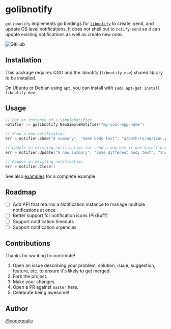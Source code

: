 # golibnotify

`golibnotify` implements go bindings for
[`libnotify`](https://developer.gnome.org/libnotify/unstable/) to create, send,
and update OS level notifications. It does not shell out to `notify-send` so it
can update existing notifications as well as create new ones.

![GitHub](https://img.shields.io/github/license/codegoalie/golibnotify?style=flat-square)

## Installation

This package requires CGO and the libnotify (`libnotify-dev`) shared library to be installed.

On Ubuntu or Debian using `apt`, you can install with `sudo apt-get install libnotify-dev`

## Usage

```go
// Get an instance of a SimpleNotifier
notifier := golibnotify.NewSimpleNotifier("my-cool-app-name")

// Show a new notification
err = notifier.Show("A summary", "Some body text", "a/path/to/an/icon.png")

// Update an existing notification (or send a new one if one hasn't been sent)
err = notifier.Update("A new summary", "Some different body text", "another/path/to/icon.png")

// Remove an existing notification
err = notifier.Close()
```

See also [examples](https://github.com/codegoalie/golibnotify/examples) for a complete example

## Roadmap

- [ ] Add API that returns a Notification instance to manage multiple notifications at once
- [ ] Better support for notification icons (PixBuf?)
- [ ] Support notification timeouts
- [ ] Support notification urgencies

## Contributions

Thanks for wanting to contribute!

1. Open an issue describing your problem, solution, issue, suggestion, feature,
etc. to ensure it's likely to get merged.
1. Fork the project.
1. Make your changes.
1. Open a PR against `master` here.
1. Celebrate being awesome!

## Author

[@codegoalie](https://codegoalie.com)
